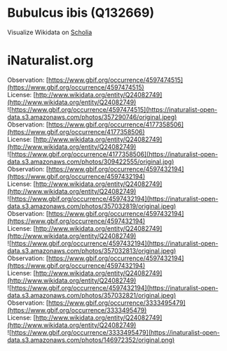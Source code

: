 
Bubulcus ibis (Q132669)
=======================
  
Visualize Wikidata on [Scholia](https://scholia.toolforge.org/taxon/Q132669)
# iNaturalist.org
  
Observation: [https://www.gbif.org/occurrence/4597474515](https://www.gbif.org/occurrence/4597474515)  
License: [http://www.wikidata.org/entity/Q24082749](http://www.wikidata.org/entity/Q24082749)  
![https://www.gbif.org/occurrence/4597474515](https://inaturalist-open-data.s3.amazonaws.com/photos/357290746/original.jpeg)  
Observation: [https://www.gbif.org/occurrence/4177358506](https://www.gbif.org/occurrence/4177358506)  
License: [http://www.wikidata.org/entity/Q24082749](http://www.wikidata.org/entity/Q24082749)  
![https://www.gbif.org/occurrence/4177358506](https://inaturalist-open-data.s3.amazonaws.com/photos/309422555/original.jpg)  
Observation: [https://www.gbif.org/occurrence/4597432194](https://www.gbif.org/occurrence/4597432194)  
License: [http://www.wikidata.org/entity/Q24082749](http://www.wikidata.org/entity/Q24082749)  
![https://www.gbif.org/occurrence/4597432194](https://inaturalist-open-data.s3.amazonaws.com/photos/357032819/original.jpeg)  
Observation: [https://www.gbif.org/occurrence/4597432194](https://www.gbif.org/occurrence/4597432194)  
License: [http://www.wikidata.org/entity/Q24082749](http://www.wikidata.org/entity/Q24082749)  
![https://www.gbif.org/occurrence/4597432194](https://inaturalist-open-data.s3.amazonaws.com/photos/357032813/original.jpeg)  
Observation: [https://www.gbif.org/occurrence/4597432194](https://www.gbif.org/occurrence/4597432194)  
License: [http://www.wikidata.org/entity/Q24082749](http://www.wikidata.org/entity/Q24082749)  
![https://www.gbif.org/occurrence/4597432194](https://inaturalist-open-data.s3.amazonaws.com/photos/357032821/original.jpeg)  
Observation: [https://www.gbif.org/occurrence/3333495479](https://www.gbif.org/occurrence/3333495479)  
License: [http://www.wikidata.org/entity/Q24082749](http://www.wikidata.org/entity/Q24082749)  
![https://www.gbif.org/occurrence/3333495479](https://inaturalist-open-data.s3.amazonaws.com/photos/146972352/original.png)